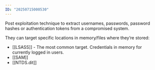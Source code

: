 ```yaml
---
ID: "20250715000530"
---
```

Post exploitation technique to extract usernames, passwords, password hashes or authentication tokens from a compromised system.

They can target specific locations in memory/files where they’re stored:
- [[LSASS]] - The most common target. Credentials in memory for currently logged in users.
- [[SAM]]
- [[NTDS.dit]]